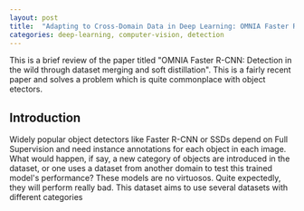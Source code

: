 ```yaml
---
layout: post
title:  "Adapting to Cross-Domain Data in Deep Learning: OMNIA Faster R-CNN"
categories: deep-learning, computer-vision, detection
--- 
```


This is a brief review of the paper titled "OMNIA Faster R-CNN: Detection in the wild through dataset merging and soft distillation". This is a fairly recent paper and solves a problem which is quite commonplace with object etectors.


## Introduction 
Widely popular object detectors like Faster R-CNN or SSDs depend on Full Supervision and need instance annotations for each object in each image. What would happen, if say, a new category of objects are introduced in the dataset, or one uses a dataset from another domain to test this trained model's performance? These models are no virtuosos. Quite expectedly, they will perform really bad. This dataset aims to use several datasets with different categories 